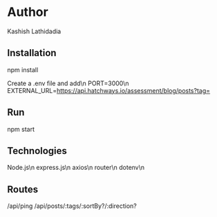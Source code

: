 # Author
Kashish Lathidadia


## Installation
npm install

Create a .env file and add\n
PORT=3000\n
EXTERNAL_URL=https://api.hatchways.io/assessment/blog/posts?tag=

## Run
npm start

## Technologies
Node.js\n
express.js\n
axios\n
router\n
dotenv\n

## Routes
/api/ping
/api/posts/:tags/:sortBy?/:direction?

